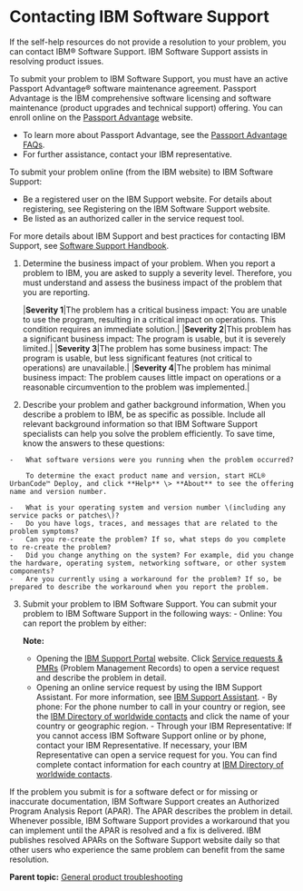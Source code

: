 # Contacting IBM Software Support

If the self-help resources do not provide a resolution to your problem, you can contact IBM® Software Support. IBM Software Support assists in resolving product issues.

To submit your problem to IBM Software Support, you must have an active Passport Advantage® software maintenance agreement. Passport Advantage is the IBM comprehensive software licensing and software maintenance \(product upgrades and technical support\) offering. You can enroll online on the [Passport Advantage](http://www.ibm.com/software/lotus/passportadvantage/howtoenroll.html) website.

-   To learn more about Passport Advantage, see the [Passport Advantage FAQs](http://www.ibm.com/software/lotus/passportadvantage/brochures_faqs_quickguides.html).
-   For further assistance, contact your IBM representative.

To submit your problem online \(from the IBM website\) to IBM Software Support:

-   Be a registered user on the IBM Support website. For details about registering, see Registering on the IBM Software Support website.
-   Be listed as an authorized caller in the service request tool.

For more details about IBM Support and best practices for contacting IBM Support, see [Software Support Handbook](http://www-304.ibm.com/support/customercare/sas/f/handbook/).

1.   Determine the business impact of your problem. When you report a problem to IBM, you are asked to supply a severity level. Therefore, you must understand and assess the business impact of the problem that you are reporting.

        |**Severity 1**|The problem has a critical business impact: You are unable to use the program, resulting in a critical impact on operations. This condition requires an immediate solution.|
    |**Severity 2**|This problem has a significant business impact: The program is usable, but it is severely limited.|
    |**Severity 3**|The problem has some business impact: The program is usable, but less significant features \(not critical to operations\) are unavailable.|
    |**Severity 4**|The problem has minimal business impact: The problem causes little impact on operations or a reasonable circumvention to the problem was implemented.|

2.   Describe your problem and gather background information, When you describe a problem to IBM, be as specific as possible. Include all relevant background information so that IBM Software Support specialists can help you solve the problem efficiently. To save time, know the answers to these questions:

    -   What software versions were you running when the problem occurred?

        To determine the exact product name and version, start HCL® UrbanCode™ Deploy, and click **Help** \> **About** to see the offering name and version number.

    -   What is your operating system and version number \(including any service packs or patches\)?
    -   Do you have logs, traces, and messages that are related to the problem symptoms?
    -   Can you re-create the problem? If so, what steps do you complete to re-create the problem?
    -   Did you change anything on the system? For example, did you change the hardware, operating system, networking software, or other system components?
    -   Are you currently using a workaround for the problem? If so, be prepared to describe the workaround when you report the problem.
3.   Submit your problem to IBM Software Support. You can submit your problem to IBM Software Support in the following ways:
    -   Online: You can report the problem by either:

        **Note:** 

        -   Opening the [IBM Support Portal](http://www.ibm.com/software/support/) website. Click [Service requests & PMRs](https://www.ibm.com/support/servicerequest/) \(Problem Management Records\) to open a service request and describe the problem in detail.
        -   Opening an online service request by using the IBM Support Assistant. For more information, see [IBM Support Assistant](c_isa.md).
    -   By phone: For the phone number to call in your country or region, see the [IBM Directory of worldwide contacts](http://www.ibm.com/planetwide/) and click the name of your country or geographic region.
    -   Through your IBM Representative: If you cannot access IBM Software Support online or by phone, contact your IBM Representative. If necessary, your IBM Representative can open a service request for you. You can find complete contact information for each country at [IBM Directory of worldwide contacts](http://www.ibm.com/planetwide/).

If the problem you submit is for a software defect or for missing or inaccurate documentation, IBM Software Support creates an Authorized Program Analysis Report \(APAR\). The APAR describes the problem in detail. Whenever possible, IBM Software Support provides a workaround that you can implement until the APAR is resolved and a fix is delivered. IBM publishes resolved APARs on the Software Support website daily so that other users who experience the same problem can benefit from the same resolution.

**Parent topic:** [General product troubleshooting](../topics/c_troubleshooting_and_support_resources.md)

